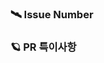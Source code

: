 ### 🛰️ Issue Number
<!-- 관련된 이슈 번호를 적어주세요 -->

### 🪐 PR 특이사항
<!-- 주요 변경사항이나 코드 리뷰 시 팀원이 참고해주면 좋을 부분을 적어주세요. -->
